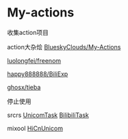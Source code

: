 # My-actions
收集action项目

action大杂烩 [BlueskyClouds/My-Actions](https://github.com/BlueskyClouds/My-Actions)


[luolongfei/freenom](https://github.com/luolongfei/freenom) 

[happy888888/BiliExp](https://github.com/happy888888/BiliExp) 

[ghosx/tieba](https://github.com/ghosx/tieba)


停止使用

srcrs  [UnicomTask](https://github.com/srcrs/UnicomTask)  [BilibiliTask](https://github.com/srcrs/BilibiliTask)

mixool [HiCnUnicom](https://github.com/mixool/HiCnUnicom) 
